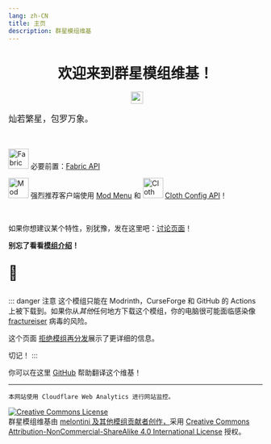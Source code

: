 ```yaml
---
lang: zh-CN
title: 主页
description: 群星模组维基
---
```


<div style="justify-content: center;text-align: center;">

# 欢迎来到群星模组维基！

<a href="https://modrinth.com/mod/andromeda"><img style="margin-left: 5px;" src="https://img.shields.io/modrinth/dt/TseYlb0f?logo=modrinth&color=mint" alt="" height="24" /></a>
</div>

<p style="font-size: 120%">灿若繁星，包罗万象。</p>

<br/>

<img alt="Fabric API icon" src="https://cdn.modrinth.com/data/P7dR8mSH/icon.png" width="40" height="40"> 必要前置：[Fabric API](https://modrinth.com/mod/fabric-api) 

<img alt="Mod Menu icon" src="https://cdn.modrinth.com/data/mOgUt4GM/1b6bcdef5a3d92572f517122650716be7ec6458b.webp" width="40" height="40"> 强烈推荐客户端使用 [Mod Menu](https://modrinth.com/mod/modmenu) 和 <img alt="Cloth Config icon" src="https://cdn.modrinth.com/data/9s6osm5g/icon.png" width="40" height="40"> [Cloth Config API](https://modrinth.com/mod/cloth-config)！

<br/>

如果你想建议某个特性，别犹豫，发在这里吧：[讨论页面](https://github.com/melontini/andromeda/discussions/categories/ideas)！

**别忘了看看[模组介绍](/zh-cn/showcases)！** 

<p style="font-size: 200%">💜</p>

::: danger 注意
这个模组只能在 Modrinth，CurseForge 和 GitHub 的 Actions 上被下载到。如果你从*其他*任何地方下载这个模组，你的电脑很可能面临感染像 [fractureiser](https://github.com/fractureiser-investigation/fractureiser) 病毒的风险。

这个页面 [拒绝模组再分发](https://stopmodreposts.org/)展示了更详细的信息。

切记！
:::

你可以在这里 [GitHub](https://github.com/melontini/andromeda-wiki) 帮助翻译这个维基！

***

`本网站使用 Cloudflare Web Analytics 进行网站监控。`

<a rel="license" href="http://creativecommons.org/licenses/by-nc-sa/4.0/"><img alt="Creative Commons License" style="border-width:0" src="https://i.creativecommons.org/l/by-nc-sa/4.0/88x31.png" /></a><br /><span xmlns:dct="http://purl.org/dc/terms/" href="http://purl.org/dc/dcmitype/Text" property="dct:title" rel="dct:type">群星模组维基</span>由 <a xmlns:cc="http://creativecommons.org/ns#" href="https://github.com/melontini/andromeda-wiki" property="cc:attributionName" rel="cc:attributionURL">melontini 及其他模组贡献者创作，</a>采用 <a rel="license" href="http://creativecommons.org/licenses/by-nc-sa/4.0/">Creative Commons Attribution-NonCommercial-ShareAlike 4.0 International License</a> 授权。

